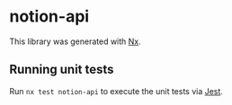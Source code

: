 # notion-api

This library was generated with [Nx](https://nx.dev).

## Running unit tests

Run `nx test notion-api` to execute the unit tests via [Jest](https://jestjs.io).
